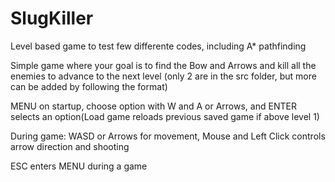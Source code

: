 # SlugKiller
Level based game to test few differente codes, including A* pathfinding

Simple game where your goal is to find the Bow and Arrows and kill all the enemies to advance to the next level (only 2 are in the src folder, but more can be added by following the format)

MENU on startup, choose option with W and A or Arrows, and ENTER selects an option(Load game reloads previous saved game if above level 1)

During game: WASD or Arrows for movement, Mouse and Left Click controls arrow direction and shooting

ESC enters MENU during a game

